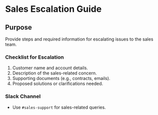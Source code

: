 # Sales Escalation Guide

## Purpose
Provide steps and required information for escalating issues to the sales team.

### Checklist for Escalation
1. Customer name and account details.
2. Description of the sales-related concern.
3. Supporting documents (e.g., contracts, emails).
4. Proposed solutions or clarifications needed.

### Slack Channel
- Use `#sales-support` for sales-related queries.

